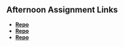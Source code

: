 ## Afternoon Assignment Links

* **[Repo](https://github.com/Bigdaddyjo/<ASSIGNMENT_REPO>)**
* **[Repo](https://github.com/Bigdaddyjo/<ASSIGNMENT_REPO>)**
* **[Repo](https://github.com/Bigdaddyjo/<ASSIGNMENT_REPO>)**

